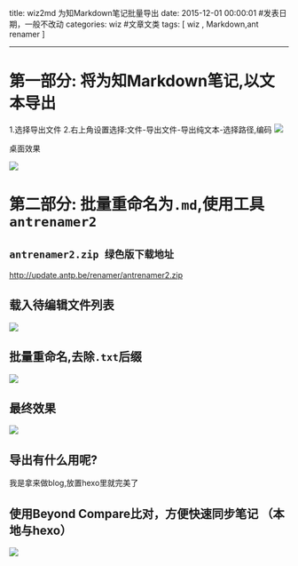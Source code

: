 title: wiz2md 为知Markdown笔记批量导出
date: 2015-12-01 00:00:01 #发表日期，一般不改动
categories: wiz #文章文类 
tags: [ wiz , Markdown,ant renamer ]

---

# 第一部分: 将为知Markdown笔记,以文本导出

1.选择导出文件
2.右上角设置选择:文件-导出文件-导出纯文本-选择路径,编码
![]( http://ll-blog.oss-cn-hangzhou.aliyuncs.com/15-12-1/49138792.jpg)
<!--
-->


桌面效果

![]( http://ll-blog.oss-cn-hangzhou.aliyuncs.com/15-12-1/64408182.jpg)
<!--
-->


# 第二部分: 批量重命名为`.md`,使用工具`antrenamer2`


## `antrenamer2.zip 绿色版下载地址`

http://update.antp.be/renamer/antrenamer2.zip



## 载入待编辑文件列表
![]( http://ll-blog.oss-cn-hangzhou.aliyuncs.com/15-12-1/8425685.jpg)
<!--
-->


## 批量重命名,去除`.txt`后缀
![]( http://ll-blog.oss-cn-hangzhou.aliyuncs.com/15-12-1/88260770.jpg)
<!--
-->


## 最终效果
![]( http://ll-blog.oss-cn-hangzhou.aliyuncs.com/15-12-1/12864639.jpg)
<!--
-->
## 导出有什么用呢?
我是拿来做blog,放置hexo里就完美了


## 使用Beyond Compare比对，方便快速同步笔记 （本地与hexo）


![]( http://ll-blog.oss-cn-hangzhou.aliyuncs.com/16-3-5/86552593.jpg)
<!--
-->





<!-- more -->